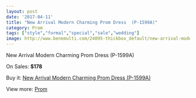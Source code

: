 ```yaml
---
layout: post
date: '2017-04-11'
title: "New Arrival Modern Charming Prom Dress  (P-1599A)"
category: Prom
tags: ["style","formal","special","sale","wedding"]
image: http://www.benemulti.com/24095-thickbox_default/new-arrival-modern-charming-prom-dress-p-1599a.jpg
---
```

New Arrival Modern Charming Prom Dress  (P-1599A)

On Sales: **$178**
<a href="https://www.benemulti.com/en/prom/9424-new-arrival-modern-charming-prom-dress-p-1599a.html"><amp-img layout="responsive" width="600" height="600" src="//www.benemulti.com/24095-thickbox_default/new-arrival-modern-charming-prom-dress-p-1599a.jpg" alt="New Arrival Modern Charming Prom Dress  (P-1599A) 0" /></a>
<a href="https://www.benemulti.com/en/prom/9424-new-arrival-modern-charming-prom-dress-p-1599a.html"><amp-img layout="responsive" width="600" height="600" src="//www.benemulti.com/24097-thickbox_default/new-arrival-modern-charming-prom-dress-p-1599a.jpg" alt="New Arrival Modern Charming Prom Dress  (P-1599A) 1" /></a>
<a href="https://www.benemulti.com/en/prom/9424-new-arrival-modern-charming-prom-dress-p-1599a.html"><amp-img layout="responsive" width="600" height="600" src="//www.benemulti.com/24096-thickbox_default/new-arrival-modern-charming-prom-dress-p-1599a.jpg" alt="New Arrival Modern Charming Prom Dress  (P-1599A) 2" /></a>

Buy it: [New Arrival Modern Charming Prom Dress  (P-1599A)](https://www.benemulti.com/en/prom/9424-new-arrival-modern-charming-prom-dress-p-1599a.html "New Arrival Modern Charming Prom Dress  (P-1599A)")

View more: [Prom](https://www.benemulti.com/en/78-prom "Prom")